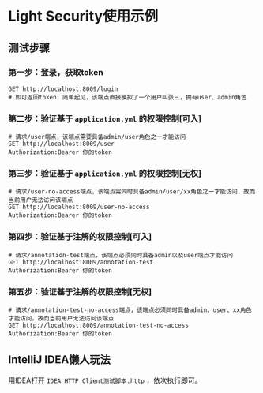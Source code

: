 # Light Security使用示例

## 测试步骤

### 第一步：登录，获取token

```shell
GET http://localhost:8009/login
# 即可返回token，简单起见，该端点直接模拟了一个用户叫张三，拥有user、admin角色
```



### 第二步：验证基于 `application.yml` 的权限控制[可入]

```shell
# 请求/user端点，该端点需要具备admin/user角色之一才能访问
GET http://localhost:8009/user
Authorization:Bearer 你的token
```



### 第三步：验证基于 `application.yml` 的权限控制[无权]
```shell
# 请求/user-no-access端点，该端点需同时具备admin/user/xx角色之一才能访问，故而当前用户无法访问该端点
GET http://localhost:8009/user-no-access
Authorization:Bearer 你的token
```



### 第四步：验证基于注解的权限控制[可入]

```shell
# 请求/annotation-test端点，该端点必须同时具备admin以及user端点才能访问
GET http://localhost:8009/annotation-test
Authorization:Bearer 你的token
```



### 第五步：验证基于注解的权限控制[无权]
```shell
# 请求/annotation-test-no-access端点，该端点必须同时具备admin、user、xx角色才能访问，故而当前用户无法访问该端点
GET http://localhost:8009/annotation-test-no-access
Authorization:Bearer 你的token
```



## IntelliJ IDEA懒人玩法

用IDEA打开 `IDEA HTTP Client测试脚本.http` ，依次执行即可。